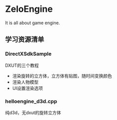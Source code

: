 # ZeloEngine
 
It is all about game engine.

## 学习资源清单

### DirectXSdkSample

DXUT的三个教程

* 渲染旋转的立方体，立方体有贴图，随时间变换颜色
* 渲染人物模型
* UI设置渲染选项

### helloengine_d3d.cpp

纯d3d，无dxut的旋转立方体 